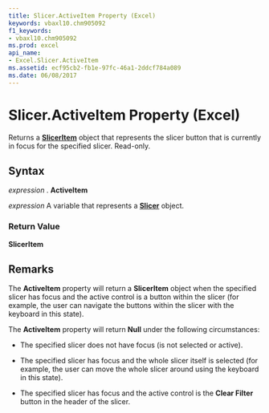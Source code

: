 ```yaml
---
title: Slicer.ActiveItem Property (Excel)
keywords: vbaxl10.chm905092
f1_keywords:
- vbaxl10.chm905092
ms.prod: excel
api_name:
- Excel.Slicer.ActiveItem
ms.assetid: ecf95cb2-fb1e-97fc-46a1-2ddcf784a089
ms.date: 06/08/2017
---
```



# Slicer.ActiveItem Property (Excel)

Returns a  **[SlicerItem](Excel.SlicerItem.md)** object that represents the slicer button that is currently in focus for the specified slicer. Read-only.


## Syntax

 _expression_ . **ActiveItem**

 _expression_ A variable that represents a **[Slicer](Excel.Slicer.md)** object.


### Return Value

 **SlicerItem**


## Remarks

The  **ActiveItem** property will return a **SlicerItem** object when the specified slicer has focus and the active control is a button within the slicer (for example, the user can navigate the buttons within the slicer with the keyboard in this state).

The  **ActiveItem** property will return **Null** under the following circumstances:


- The specified slicer does not have focus (is not selected or active).
    
- The specified slicer has focus and the whole slicer itself is selected (for example, the user can move the whole slicer around using the keyboard in this state).
    
- The specified slicer has focus and the active control is the  **Clear Filter** button in the header of the slicer.
    



